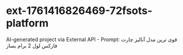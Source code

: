 # ext-1761416826469-72fsots-platform
AI-generated project via External API - Prompt: قوی ترین مدل آنالیز چارت فارکس لول 2 برام بساز
